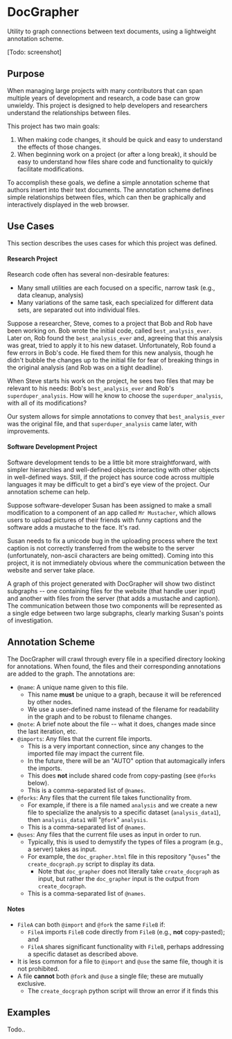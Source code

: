 # DocGrapher
Utility to graph connections between text documents, using a lightweight annotation scheme.

[Todo: screenshot]

## Purpose
When managing large projects with many contributors that can span multiple years of development and research, a code base can grow unwieldy. This project is designed to help developers and researchers understand the relationships between files. 

This project has two main goals:

1. When making code changes, it should be quick and easy to understand the effects of those changes.
2. When beginning work on a project (or after a long break), it should be easy to understand how files share code and functionality to quickly facilitate modifications.

To accomplish these goals, we define a simple annotation scheme that authors insert into their text documents. The annotation scheme defines simple relationships between files, which can then be graphically and interactively displayed in the web browser.

## Use Cases

This section describes the uses cases for which this project was defined.

#### Research Project

Research code often has several non-desirable features:
* Many small utilities are each focused on a specific, narrow task (e.g., data cleanup, analysis)
* Many variations of the same task, each specialized for different data sets, are separated out into individual files.

Suppose a researcher, Steve, comes to a project that Bob and Rob have been working on. Bob wrote the initial code, called `best_analysis_ever`. Later on, Rob found the `best_analysis_ever` and, agreeing that this analysis was great, tried to apply it to his new dataset. Unfortunately, Rob found a few errors in Bob's code. He fixed them for this new analysis, though he didn't bubble the changes up to the initial file for fear of breaking things in the original analysis (and Rob was on a tight deadline).

When Steve starts his work on the project, he sees two files that may be relevant to his needs: Bob's `best_analysis_ever` and Rob's `superduper_analysis`. How will he know to choose the `superduper_analysis`, with all of its modifications?

Our system allows for simple annotations to convey that `best_analysis_ever` was the original file, and that `superduper_analysis` came later, with improvements.

#### Software Development Project

Software development tends to be a little bit more straightforward, with simpler hierarchies and well-defined objects interacting with other objects in well-defined ways. Still, if the project has source code across multiple languages it may be difficult to get a bird's eye view of the project. Our annotation scheme can help.

Suppose software-developer Susan has been assigned to make a small modification to a component of an app called `Mr Mustacher`, which allows users to upload pictures of their friends with funny captions and the software adds a mustache to the face. It's rad.

Susan needs to fix a unicode bug in the uploading process where the text caption is not correctly transferred from the website to the server (unfortunately, non-ascii characters are being omitted). Coming into this project, it is not immediately obvious where the communication between the website and server take place.

A graph of this project generated with DocGrapher will show two distinct subgraphs -- one containing files for the website (that handle user input) and another with files from the server (that adds a mustache and caption). The communication between those two components will be represented as a single edge between two large subgraphs, clearly marking Susan's points of investigation.

## Annotation Scheme

The DocGrapher will crawl through every file in a specified directory looking for annotations. When found, the files and their corresponding annotations are added to the graph. The annotations are:

* `@name`: A unique name given to this file. 
  * This name **must** be unique to a graph, because it will be referenced by other nodes.
  * We use a user-defined name instead of the filename for readability in the graph and to be robust to filename changes.
* `@note`: A brief note about the file -- what it does, changes made since the last iteration, etc.
* `@imports`: Any files that the current file imports. 
  * This is a very important connection, since any changes to the imported file may impact the current file.
  * In the future, there will be an "AUTO" option that automagically infers the imports.
  * This does **not** include shared code from copy-pasting (see `@forks` below).
  * This is a comma-separated list of `@names`.
* `@forks`: Any files that the current file takes functionality from.
  * For example, if there is a file named `analysis` and we create a new file to specialize the analysis to a specific dataset (`analysis_data1`), then `analysis_data1` will "`@fork`" `analysis`.
  * This is a comma-separated list of `@names`.
* `@uses`: Any files that the current file uses as input in order to run.
  * Typically, this is used to demystify the types of files a program (e.g., a server) takes as input.
  * For example, the `doc_grapher.html` file in this repository "`@uses`" the `create_docgraph.py` script to display its data.
    * Note that `doc_grapher` does not literally take `create_docgraph` as input, but rather the `doc_grapher` input is the output from `create_docgraph`.
  * This is a comma-separated list of `@names`.

#### Notes 

* `FileA` can both `@import` and `@fork` the same `FileB` if:
  * `FileA` imports `FileB` code directly from `FileB` (e.g., **not** copy-pasted); and
  * `FileA` shares significant functionality with `FileB`, perhaps addressing a specific dataset as described above.
* It is less common for a file to `@import` and `@use` the same file, though it is not prohibited.
* A file **cannot** both `@fork` and `@use` a single file; these are mutually exclusive.
  * The `create_docgraph` python script will throw an error if it finds this



## Examples
Todo..
